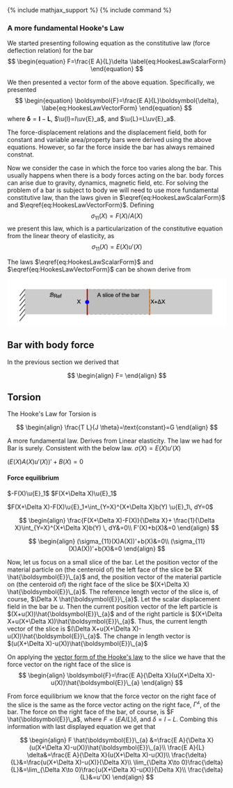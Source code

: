 {% include mathjax_support %}
{% include command %}

### A more fundamental Hooke's Law

We started presenting following equation as the constitutive law (force deflection relation) for the bar
$$
\begin{equation}
F=\frac{E A}{L}\delta
\label{eq:HookesLawScalarForm}
\end{equation}
$$

We then presented a vector form of the above equation. Specifically, we presented
$$
\begin{equation}
\boldsymbol{F}=\frac{E A}{L}\boldsymbol{\delta},
\labe{eq:HookesLawVectorForm}
\end{equation}
$$
where $\boldsymbol{\delta}=\boldsymbol{l}-\boldsymbol{L}$, $\u{l}=l\uv{E}_a$, and $\u{L}=L\uv{E}_a$.

The force-displacement relations and the displacement field, both for constant and variable area/property bars were derived using the above equations. However, so far the force inside the bar has always remained constnat. 
 
Now we consider the case in which the force too varies along the bar. This usually happens when there is a body forces acting on the bar. body forces can arise due to gravity, dynamics, magnetic field, etc. For solving the problem of  a bar is subject to  body we will need to use more fundamental constitutive law, than the laws given in $\eqref{eq:HookesLawScalarForm}$ and $\eqref{eq:HookesLawVectorForm}$. 
Defining
$$
\begin{equation}
\sigma_{11}(X)=F(X)/A(X)
\end{equation}
$$
we present this law, which is a particularization of the constitutive equation from the linear theory of elasticity, as 
$$
\begin{equation}
\sigma_{11}(X)=E(X) u'(X)
\label{eq:}
\end{equation}
$$

The laws $\eqref{eq:HookesLawScalarForm}$ and $\eqref{eq:HookesLawVectorForm}$ can be shown derive from 


![](2021-09-21-16-29-16.png)






## Bar with body force

In the previous section we derived that 

$$
\begin{align}
F=
\end{align}
$$


## Torsion

The Hooke's Law for Torsion is 

$$
\begin{align}
\frac{T L}{J \theta}=\text{constant}=G
\end{align}
$$

<!-- 
HK_DONE: Need to explain what it means to say plane sections remain plane. Done in class. 

HK_DONE: Need to present the vector form of the Hook'e law.

Consider the following surface 
$$
\begin{equation}
\{X_2\hat{\boldsymbol{E}}_2+\}
\end{equation}
$$   -->
A more fundamental law. Derives from Linear elasticity. The law we had for Bar is surely. Consistent with the below law. 
$\sigma (X)= E(X)u'(X)$


$(E(X)A(X)u'(X))'+B(X)=0$

#### Force equilibrium

$-F(X)\u{E}_1$
$F(X+\Delta X)\u{E}_1$

$F(X+\Delta X)-F(X)\u{E}_1+\int_{Y=X}^{X+\Delta X}b(Y) \u{E}_1\, dY=0$

$$
\begin{align}
\frac{F(X+\Delta X)-F(X)}{\Delta X}+
\frac{1}{\Delta X}\int_{Y=X}^{X+\Delta X}b(Y) \, dY&=0\\
F'(X)+b(X)&=0
\end{align}
$$

$$
\begin{align}
(\sigma_{11}(X)A(X))'+b(X)&=0\\
(\sigma_{11}(X)A(X))'+b(X)&=0
\end{align}
$$



Now, let us focus on a small slice of the bar. Let the position vector of the material particle on (the centeroid of) the left face of the slice be $X \hat{\boldsymbol{E}}\_{a}$ and, the position vector of the material particle on (the centeroid of) the right face of the slice be  $(X+\Delta X) \hat{\boldsymbol{E}}\_{a}$. The reference length vector of the slice is, of course, $\Delta X \hat{\boldsymbol{E}}\_{a}$. Let the scalar displacement field in the bar be   $u$. Then the current position vector of the left particle is $(X+u(X))\hat{\boldsymbol{E}}\_{a}$ and of the right particle is $(X+\Delta X+u(X+\Delta X))\hat{\boldsymbol{E}}\_{a}$. Thus, the current length vector of the slice is $(\Delta X+u(X+\Delta X)-u(X))\hat{\boldsymbol{E}}\_{a}$. The change in length vector is $(u(X+\Delta X)-u(X))\hat{\boldsymbol{E}}\_{a}$

On applying the [vector form of the Hooke's law](VectorFormHookesLaw.md) to the slice we have that the force vector on the right face of the slice is
$$
\begin{align}
\boldsymbol{F}=\frac{E A}{\Delta X}(u(X+\Delta X)-u(X))\hat{\boldsymbol{E}}\_{a}
\end{align}
$$ 

From force equilibrium we know that the force vector on the right face of the slice is the same as the force vector acting on the right face, $\Gamma^{\mathscr{h}}$, of the bar. The force on the right face of the bar, of course, is $F \hat{\boldsymbol{E}}\_a$, where $F= (E A/L) \delta$, and $\delta = l-L$. Combing this information with last displayed equation we get that

$$
\begin{align}
F \hat{\boldsymbol{E}}\_{a} &=\frac{E A}{\Delta X}(u(X+\Delta X)-u(X))\hat{\boldsymbol{E}}\_{a}\\
\frac{E A}{L} \delta&=\frac{E A}{\Delta X}(u(X+\Delta X)-u(X))\\
 \frac{\delta}{L}&=\frac{u(X+\Delta X)-u(X)}{\Delta X}\\
 \lim_{\Delta X\to 0}\frac{\delta}{L}&=\lim_{\Delta X\to 0}\frac{u(X+\Delta X)-u(X)}{\Delta X}\\
 \frac{\delta}{L}&=u'(X)
\end{align}
$$
